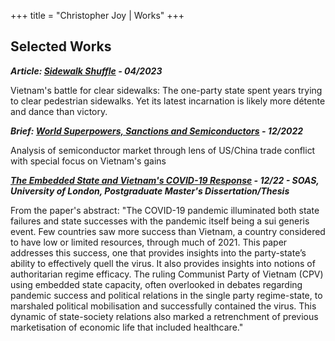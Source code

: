+++
title = "Christopher Joy | Works"
+++
## Selected Works

***Article: [Sidewalk Shuffle](https://1drv.ms/b/s!AoXVpPeXbG9Dgb1ooNKIswFQlKZ8Fg?e=I2l3e1) - 04/2023***

Vietnam's battle for clear sidewalks:
The one-party state spent years trying to clear pedestrian sidewalks.
Yet its latest incarnation is likely more détente and dance than victory.

***Brief: [World Superpowers, Sanctions and Semiconductors](https://1drv.ms/b/s!AoXVpPeXbG9Dgb1r-F4DMRDJmbZq1g?e=qnyEeT) - 12/2022***

Analysis of semiconductor market through lens of US/China trade conflict with special focus on Vietnam's gains

***[The Embedded State and Vietnam's COVID-19 Response](https://1drv.ms/b/s!AoXVpPeXbG9Dgb5A1X2SpLtkBVZu6g?e=46EHbo) - 12/22 - SOAS, University of London, Postgraduate Master's Dissertation/Thesis***

From the paper's abstract: "The COVID-19 pandemic illuminated both state failures and state successes with the pandemic itself being a sui generis event. Few countries saw more success than Vietnam, a country considered to have low or limited resources, through much of 2021. This paper addresses this success, one that provides insights into the party-state’s ability to effectively quell the virus. It also provides insights into notions of authoritarian regime efficacy. The ruling Communist Party of Vietnam (CPV) using embedded state capacity, often overlooked in debates regarding pandemic success and political relations in the single party regime-state, to marshaled political mobilisation and successfully contained the virus. This dynamic of state-society relations also marked a retrenchment of previous marketisation of economic life that included healthcare."

<!-- ## Published -->

<!-- ## Unpublished -->
